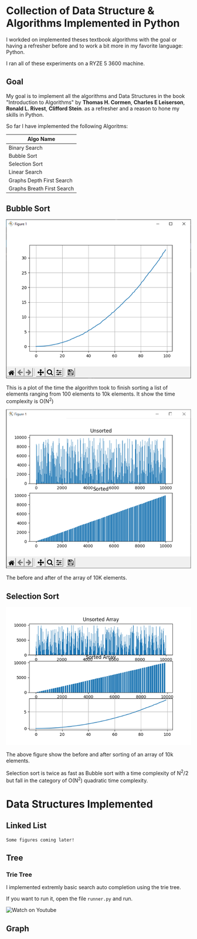 # Collection of Data Structure & Algorithms Implemented in Python

I workded on implemented theses textbook algorithms with the goal 
or having a refresher before and to work a bit more in my 
favorite language: Python.

I ran all of these experiments on a RYZE 5 3600 machine.

## Goal

My goal is to implement all the algorithms and Data Structures in the book "Introduction to Algorithms" by 
**Thomas H. Cormen**, **Charles E Leiserson**, **Ronald L. Rivest**, **Clifford Stein**. as a refresher and a reason to hone my skills in Python.

So far I have implemented the following Algoritms:

| Algo Name |
| --------- |
| Binary Search |
| Bubble Sort |
| Selection Sort |
| Linear Search |
| Graphs Depth First Search|
| Graphs Breath First Search|


## Bubble Sort

![Run time](Results/Bubblesort/Steps-per-run-of-N-elements-png.png)

This is a plot of the time the algorithm took to finish sorting a list of
elements ranging from 100 elements to 10k elements. It show the time complexity is O(N<sup>2</sup>)

![Bubble unsorted and sorted](Results/Bubblesort/figure.png)

The before and after of the array of 10K elements.

## Selection Sort

![plot](Results/Selection-Sort/selection-sort.png)

The above figure show the before and after sorting of an array of 10k elements.

Selection sort is twice as fast as Bubble sort with a time complexity of 
N<sup>2</sup>/2 but fall 
in the category of O(N<sup>2</sup>) quadratic time complexity. 

# Data Structures Implemented

## Linked List

    Some figures coming later!

## Tree 

<!-- Add info -->
### Trie Tree

I implemented extremly basic search auto completion using the trie tree. 

If you want to run it, open the file `runner.py` and run.

![Watch on Youtube](Results/trie.png)


## Graph

